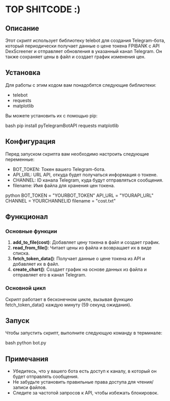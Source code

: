# TOP SHITCODE :)

## Описание

Этот скрипт использует библиотеку telebot для создания Telegram-бота, который периодически получает данные о цене токена FPIBANK с API DexScreener и отправляет обновления в указанный канал Telegram. Он также сохраняет цены в файл и создает график изменения цен.

## Установка

Для работы с этим кодом вам понадобятся следующие библиотеки:

- telebot
- requests
- matplotlib

Вы можете установить их с помощью pip:

bash
pip install pyTelegramBotAPI requests matplotlib

## Конфигурация

Перед запуском скрипта вам необходимо настроить следующие переменные:

- BOT_TOKEN: Токен вашего Telegram-бота.
- API_URL: URL API, откуда будет получаться информация о токене.
- CHANNEL: ID канала Telegram, куда будут отправляться сообщения.
- filename: Имя файла для хранения цен токена.

python
BOT_TOKEN = "YOURBOT_TOKEN"
API_URL = "YOURAPI_URL"
CHANNEL = YOURCHANNELID
filename = "cost.txt"

## Функционал

### Основные функции

1. **add_to_file(cost)**: Добавляет цену токена в файл и создает график.
2. **read_from_file()**: Читает цены из файла и возвращает их в виде списка.
3. **fetch_token_data()**: Получает данные о цене токена из API и добавляет их в файл.
4. **create_chart()**: Создает график на основе данных из файла и отправляет его в канал Telegram.

### Основной цикл

Скрипт работает в бесконечном цикле, вызывая функцию fetch_token_data() каждую минуту (59 секунд ожидания).

## Запуск

Чтобы запустить скрипт, выполните следующую команду в терминале:

bash
python bot.py

## Примечания

- Убедитесь, что у вашего бота есть доступ к каналу, в который он будет отправлять сообщения.
- Не забудьте установить правильные права доступа для чтения/записи файлов.
- Следите за частотой запросов к API, чтобы избежать блокировок.
